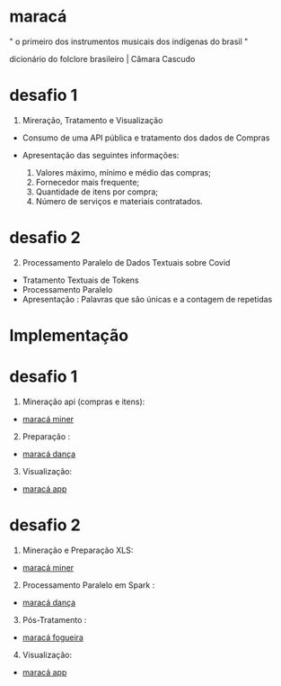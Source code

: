 # maracá

" o primeiro dos instrumentos musicais dos indígenas do brasil "  

dicionário do folclore brasileiro | Câmara Cascudo

# desafio 1

1) Mireração, Tratamento e Visualização

- Consumo de uma API pública e tratamento dos dados de Compras  
- Apresentação das seguintes informações:

    1. Valores máximo, mínimo e médio das compras;
    2. Fornecedor mais frequente;
    3. Quantidade de itens por compra;
    4. Número de serviços e materiais contratados.

# desafio 2

2) Processamento Paralelo de Dados Textuais sobre Covid
- Tratamento Textuais de Tokens
- Processamento Paralelo 
- Apresentação : Palavras que são únicas e a contagem de repetidas

# Implementação

# desafio 1

1) Mineração api (compras e itens):
  - [maracá miner ](https://github.com/mardoniofranca/maraca/blob/master/miner/api-request.ipynb)

2) Preparação :
  - [maracá dança ](https://github.com/mardoniofranca/maraca/blob/master/prepare/compras.ipynb)

3) Visualização:
  - [maracá app   ](https://maraca.herokuapp.com/)


# desafio 2

1) Mineração e Preparação XLS:
  - [maracá miner ](https://github.com/mardoniofranca/maraca/blob/master/miner/miner_xls.ipynb)

2) Processamento Paralelo em Spark :
  - [maracá dança ](https://github.com/mardoniofranca/maraca/blob/master/spark/main.py)

3) Pós-Tratamento :
  - [maracá fogueira ](#)

4) Visualização:
  - [maracá app   ](https://maraca.herokuapp.com/) 
